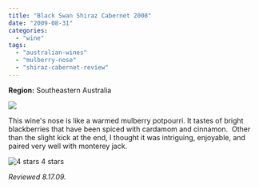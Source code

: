 ```yaml
---
title: "Black Swan Shiraz Cabernet 2008"
date: "2009-08-31"
categories:
  - "wine"
tags:
  - "australian-wines"
  - "mulberry-nose"
  - "shiraz-cabernet-review"
---
```


**Region:** Southeastern Australia

![](http://www.rebeccagomezfarrell.com/gourmez/photos/blackswanshirazcab.jpg)

This wine's nose is like a warmed mulberry potpourri. It tastes of bright blackberries that have been spiced with cardamom and cinnamon.  Other than the slight kick at the end, I thought it was intriguing, enjoyable, and paired very well with monterey jack.




<div class="caption">

![4 stars](http://s3.amazonaws.com/thegourmez-wpmedia/2009/02/rating_truffle1.gif "rating_truffle1") 4 stars</div>


_Reviewed 8.17.09._
